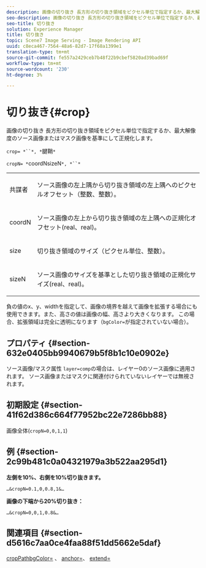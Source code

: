 ```yaml
---
description: 画像の切り抜き 長方形の切り抜き領域をピクセル単位で指定するか、最大解像度のソース画像またはマスク画像を基準にして正規化します。
seo-description: 画像の切り抜き 長方形の切り抜き領域をピクセル単位で指定するか、最大解像度のソース画像またはマスク画像を基準にして正規化します。
seo-title: 切り抜き
solution: Experience Manager
title: 切り抜き
topic: Scene7 Image Serving - Image Rendering API
uuid: c8eca467-7564-48a6-82d7-17f68a1399e1
translation-type: tm+mt
source-git-commit: fe557a2429ceb7b48f22b9cbef5820ad39bad69f
workflow-type: tm+mt
source-wordcount: '230'
ht-degree: 3%

---
```



# 切り抜き{#crop}

画像の切り抜き 長方形の切り抜き領域をピクセル単位で指定するか、最大解像度のソース画像またはマスク画像を基準にして正規化します。

`crop= *``*, *`腱鞘`*`

`cropN= *`coordNsizeN`*, *``*`

<table id="simpletable_472A9AD67AA64419B0877B0535F8B14A"> 
 <tr class="strow"> 
  <td class="stentry"> <p><span class="codeph"> <span class="varname"> 共謀者</span></span> </p> </td> 
  <td class="stentry"> <p>ソース画像の左上隅から切り抜き領域の左上隅へのピクセルオフセット（整数、整数）。 </p></td> 
 </tr> 
 <tr class="strow"> 
  <td class="stentry"> <p><span class="codeph"> <span class="varname"> coordN</span></span> </p> </td> 
  <td class="stentry"> <p>ソース画像の左上から切り抜き領域の左上隅への正規化オフセット(real、real)。 </p></td> 
 </tr> 
 <tr class="strow"> 
  <td class="stentry"> <p><span class="codeph"> <span class="varname"> size</span></span> </p></td> 
  <td class="stentry"> <p>切り抜き領域のサイズ（ピクセル単位、整数）。 </p></td> 
 </tr> 
 <tr class="strow"> 
  <td class="stentry"> <p><span class="codeph"> <span class="varname"> sizeN</span></span> </p></td> 
  <td class="stentry"> <p>ソース画像のサイズを基準とした切り抜き領域の正規化サイズ(real、real)。 </p></td> 
 </tr> 
</table>

負の値のx、y、widthを指定して、画像の境界を越えて画像を拡張する場合にも使用できます。また、高さの値は画像の幅、高さより大きくなります。 この場合、拡張領域は完全に透明になります（`bgColor=`が指定されていない場合）。

## プロパティ {#section-632e0405bb9940679b5f8b1c10e0902e}

ソース画像/マスク属性 `layer=comp`の場合は、レイヤー0のソース画像に適用されます。 ソース画像またはマスクに関連付けられていないレイヤーでは無視されます。

## 初期設定 {#section-41f62d386c664f77952bc22e7286bb88}

画像全体(`cropN=0,0,1,1`)

## 例 {#section-2c99b481c0a04321979a3b522aa295d1}

**左側を10%、右側を10%切り抜きます。**

`…&cropN=0.1,0,0.8,1&…`

**画像の下端から20%切り抜き：**

`…&cropN=0,0,1,0.8&…`

## 関連項目 {#section-d5616c7aa0ce4faa88f51dd5662e5daf}

[](/help/aem-is-ir-api/is-api/http-ref/image-serving-api-ref/c-http-protocol-reference/c-command-reference/r-croppath.md) [cropPathbgColor=](../../../../../is-api/http-ref/image-serving-api-ref/c-http-protocol-reference/c-command-reference/r-bgcolor.md#reference-441371ba4ef54fe781887c5ae448f6ab) 、 [anchor=](../../../../../is-api/http-ref/image-serving-api-ref/c-http-protocol-reference/c-command-reference/r-anchor.md#reference-6661e548ab284b82828d8d94c8ddeb7c)、 [extend=](../../../../../is-api/http-ref/image-serving-api-ref/c-http-protocol-reference/c-command-reference/r-extend.md#reference-7e9156beb285459d830e2d56782a74ac)
